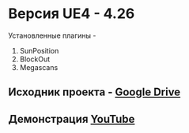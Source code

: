 # Версия UE4 - 4.26
Установленные плагины - 
1. SunPosition
2. BlockOut
3. Megascans
## Исходник проекта - <a href="https://drive.google.com/drive/folders/1m08oKa3OMjZFlc3dObCYuAsiGMfouAVM?usp=sharingL">Google Drive</a>
## Демонстрация <a href="https://youtu.be/tCemQiHH-5k">YouTube</a>

